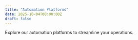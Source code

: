 ```yaml
---
title: "Automation Platforms"
date: 2025-10-04T00:00:00Z
draft: false
---
```


Explore our automation platforms to streamline your operations.

